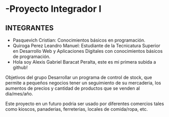 # -Proyecto Integrador I

## INTEGRANTES

- Pasquevich Cristian: Conocimientos básicos en programación.  
- Quiroga Perez Leandro Manuel: Estudiante de la Tecnicatura Superior en Desarrollo Web y Aplicaciones Digitales con conocimientos básicos de programación.
- Hola soy Alexis Gabriel Baracat Peralta, este es mi primera subida a github!


Objetivos del grupo
 Desarrollar un programa de control de stock, que permite a pequeños negocios tener un seguimiento de su mercaderia, los aumentos de precios y cantidad de productos que se venden al dia/mes/año.
   
Este proyecto en un futuro podria ser usado por diferentes comercios tales como kioscos, panaderias, ferreterias, locales de comida/ropa, etc.
